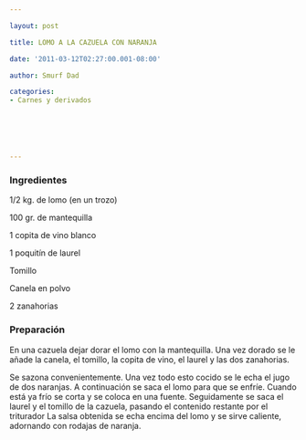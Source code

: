 ```yaml
---

layout: post

title: LOMO A LA CAZUELA CON NARANJA

date: '2011-03-12T02:27:00.001-08:00'

author: Smurf Dad

categories:
- Carnes y derivados






---
```


<h3>Ingredientes</h3>

1/2 kg. de lomo (en un trozo)

100 gr. de mantequilla

1 copita de vino blanco

1 poquitín de laurel

Tomillo

Canela en polvo

2 zanahorias

<h3>Preparación</h3>

En una cazuela dejar dorar el lomo con la mantequilla. Una vez dorado se le añade la canela, el tomillo, la copita de vino, el laurel y las dos zanahorias.

Se sazona convenientemente. Una vez todo esto cocido se le echa el jugo de dos naranjas. A continuación se saca el lomo para que se enfríe. Cuando está ya frío se corta y se coloca en una fuente. Seguidamente se saca el laurel y el tomillo de la cazuela, pasando el contenido restante por el triturador La salsa obtenida se echa encima del lomo y se sirve caliente, adornando con rodajas de naranja.